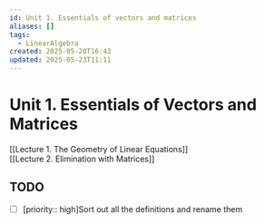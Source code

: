 ```yaml
---
id: Unit 1. Essentials of vectors and matrices
aliases: []
tags:
  - LinearAlgebra
created: 2025-05-20T16:43
updated: 2025-05-23T11:11
---
```


# Unit 1. Essentials of Vectors and Matrices

[[Lecture 1. The Geometry of Linear Equations]]\
[[Lecture 2. Elimination with Matrices]]
## TODO
- [ ] [priority:: high]Sort out all the definitions and rename them
